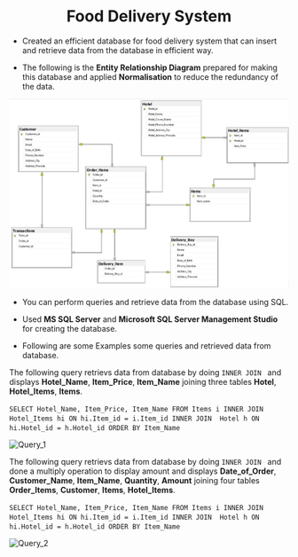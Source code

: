 <h1 align="center">
 Food Delivery System
</h1>

- Created an efficient database for food delivery system that can insert and retrieve data from the database in efficient way.

- The following is the **Entity Relationship Diagram** prepared for making this database and applied **Normalisation** to reduce the redundancy of the data.

![ER](/Screenshots/ER_Diagram.jpg)

- You can perform queries and retrieve data from the database using SQL.

- Used **MS SQL Server** and **Microsoft SQL Server Management Studio** for creating the database.

- Following are some Examples some queries and retrieved data from database.

The following query retrievs data from database by doing ```INNER JOIN ``` and displays **Hotel_Name**, **Item_Price**, **Item_Name** joining three tables **Hotel**, **Hotel_Items**, **Items**.

```SELECT Hotel_Name, Item_Price, Item_Name FROM Items i INNER JOIN Hotel_Items hi ON hi.Item_id = i.Item_id INNER JOIN  Hotel h ON hi.Hotel_id = h.Hotel_id ORDER BY Item_Name ```

![Query_1](/Screenshots/Query_Example_1.png)

The following query retrievs data from database by doing ```INNER JOIN ``` and done a multiply operation to display amount and displays **Date_of_Order**, **Customer_Name**, **Item_Name**, **Quantity**, **Amount** joining four tables **Order_Items**, **Customer**, **Items**, **Hotel_Items**.

```SELECT Hotel_Name, Item_Price, Item_Name FROM Items i INNER JOIN Hotel_Items hi ON hi.Item_id = i.Item_id INNER JOIN  Hotel h ON hi.Hotel_id = h.Hotel_id ORDER BY Item_Name ```

![Query_2](/Screenshots/Query_Example_2.png)
